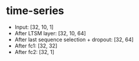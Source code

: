 # time-series

- Input: [32, 10, 1]
- After LTSM layer: [32, 10, 64]
- After last sequence selection + dropout: [32, 64]
- After fc1: [32, 32]
- After fc2: [32, 1]
